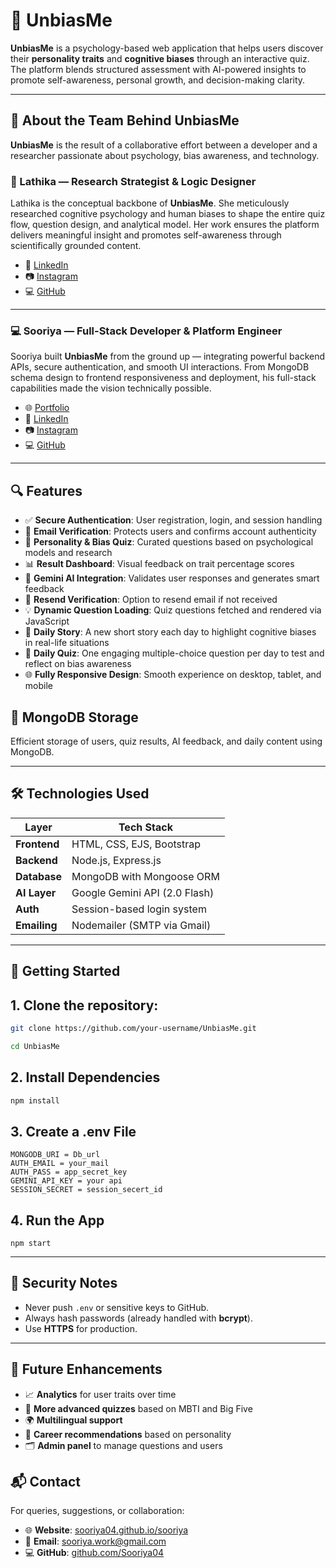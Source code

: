 # 🧠 UnbiasMe

**UnbiasMe** is a psychology-based web application that helps users discover their **personality traits** and **cognitive biases** through an interactive quiz. The platform blends structured assessment with AI-powered insights to promote self-awareness, personal growth, and decision-making clarity.

---

## 👥 About the Team Behind UnbiasMe
**UnbiasMe** is the result of a collaborative effort between a developer and a researcher passionate about psychology, bias awareness, and technology.

### 🧠 Lathika — Research Strategist & Logic Designer

Lathika is the conceptual backbone of **UnbiasMe**. She meticulously researched cognitive psychology and human biases to shape the entire quiz flow, question design, and analytical model. Her work ensures the platform delivers meaningful insight and promotes self-awareness through scientifically grounded content.

- 🔗 [LinkedIn](https://www.linkedin.com/in/lathika-m-a78781303/)
- 📷 [Instagram](https://www.instagram.com/_.lathx_/)
- 💻 [GitHub](https://github.com/Lathika2508)

---

### 💻 Sooriya — Full-Stack Developer & Platform Engineer

Sooriya built **UnbiasMe** from the ground up — integrating powerful backend APIs, secure authentication, and smooth UI interactions. From MongoDB schema design to frontend responsiveness and deployment, his full-stack capabilities made the vision technically possible.

- 🌐 [Portfolio](https://sooriya04.github.io/sooriya/)
- 🔗 [LinkedIn](https://www.linkedin.com/in/sooriyab/)
- 📷 [Instagram](https://www.instagram.com/ucdshso/)
- 💻 [GitHub](https://github.com/Sooriya04)

---

## 🔍 Features

- ✅ **Secure Authentication**: User registration, login, and session handling
- 📧 **Email Verification**: Protects users and confirms account authenticity
- 🧠 **Personality & Bias Quiz**: Curated questions based on psychological models and research
- 📊 **Result Dashboard**: Visual feedback on trait percentage scores
- 🤖 **Gemini AI Integration**: Validates user responses and generates smart feedback
- 🔁 **Resend Verification**: Option to resend email if not received
- 💡 **Dynamic Question Loading**: Quiz questions fetched and rendered via JavaScript
- 📖 **Daily Story**: A new short story each day to highlight cognitive biases in real-life situations
- 📝 **Daily Quiz**: One engaging multiple-choice question per day to test and reflect on bias awareness
- 🌐 **Fully Responsive Design**: Smooth experience on desktop, tablet, and mobile

## 💾 MongoDB Storage

Efficient storage of users, quiz results, AI feedback, and daily content using MongoDB.

---

## 🛠️ Technologies Used

| Layer        | Tech Stack                    |
| ------------ | ----------------------------- |
| **Frontend** | HTML, CSS, EJS, Bootstrap     |
| **Backend**  | Node.js, Express.js           |
| **Database** | MongoDB with Mongoose ORM     |
| **AI Layer** | Google Gemini API (2.0 Flash) |
| **Auth**     | Session-based login system    |
| **Emailing** | Nodemailer (SMTP via Gmail)   |

---

## 🚀 Getting Started

## 1. Clone the repository:

```bash
git clone https://github.com/your-username/UnbiasMe.git
```

```bash
cd UnbiasMe
```

## 2. Install Dependencies

```bash
npm install
```

## 3. Create a .env File

```
MONGODB_URI = Db_url
AUTH_EMAIL = your_mail
AUTH_PASS = app_secret_key
GEMINI_API_KEY = your api
SESSION_SECRET = session_secert_id
```

## 4. Run the App

```
npm start
```

---

## 🔐 Security Notes

- Never push `.env` or sensitive keys to GitHub.
- Always hash passwords (already handled with **bcrypt**).
- Use **HTTPS** for production.

---

## 🧪 Future Enhancements

- 📈 **Analytics** for user traits over time
- 🧩 **More advanced quizzes** based on MBTI and Big Five
- 🌍 **Multilingual support**
- 🎯 **Career recommendations** based on personality
- 🗂 **Admin panel** to manage questions and users

## 📬 Contact

For queries, suggestions, or collaboration:

- 🌐 **Website**: [sooriya04.github.io/sooriya](https://sooriya04.github.io/sooriya/)
- 📧 **Email**: [sooriya.work@gmail.com](mailto:sooriya.work@gmail.com)
- 💻 **GitHub**: [github.com/Sooriya04](https://github.com/Sooriya04)
